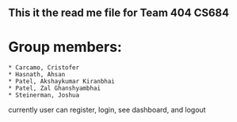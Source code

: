 ## This it the read me file for Team 404 CS684
# Group members:
    * Carcamo, Cristofer
    * Hasnath, Ahsan
    * Patel, Akshaykumar Kiranbhai
    * Patel, Zal Ghanshyambhai
    * Steinerman, Joshua



currently user can register, login, see dashboard, and logout
